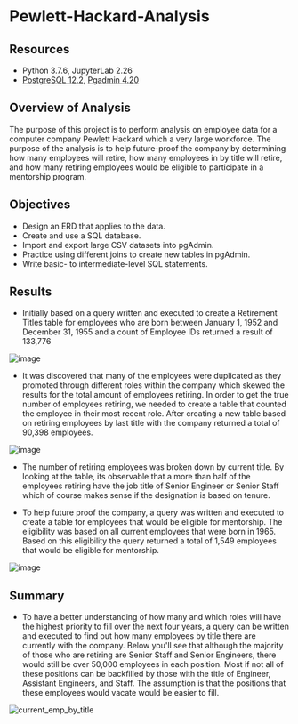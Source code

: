 # Pewlett-Hackard-Analysis

##  Resources 
- Python 3.7.6, JupyterLab 2.26
- [PostgreSQL 12.2](https://www.postgresql.org/), [Pgadmin 4.20](https://www.pgadmin.org/) 

## Overview of Analysis
The purpose of this project is to perform analysis on employee data for a computer company Pewlett Hackard which a very large workforce.  The purpose of the analysis is to help future-proof the company by determining how many employees will retire, how many employees in by title will retire, and how many retiring employees would be eligible to participate in a mentorship program.  

## Objectives 
- Design an ERD that applies to the data.
- Create and use a SQL database.
- Import and export large CSV datasets into pgAdmin.
- Practice using different joins to create new tables in pgAdmin.
- Write basic- to intermediate-level SQL statements.

## Results
 - Initially based on a query written and executed to create a Retirement Titles table for employees who are born between January 1, 1952 and December 31, 1955 and a count of Employee IDs returned a result of 133,776

![image](https://user-images.githubusercontent.com/78937719/115834260-a583ac00-a3da-11eb-9d74-ee019c47e63d.png)

- It was discovered that many of the employees were duplicated as they promoted through different roles within the company which skewed the results for the total amount of employees retiring.  In order to get the true number of employees retiring, we needed to create a table that counted the employee in their most recent role.  After creating a new table based on retiring employees by last title with the company returned a total of 90,398 employees.

![image](https://user-images.githubusercontent.com/78937719/115834864-48d4c100-a3db-11eb-816d-b157fe812d8d.png)

- The number of retiring employees was broken down by current title.  By looking at the table, its observable that a more than half of the employees retiring have the job title of Senior Engineer or Senior Staff which of course makes sense if the designation is based on tenure. 

- To help future proof the company, a query was written and executed to create a table for employees that would be eligible for mentorship.  The eligibility was based on all current employees that were born in 1965.  Based on this eligibility the query returned a total of 1,549 employees that would be eligible for mentorship.  

![image](https://user-images.githubusercontent.com/78937719/115834970-67d35300-a3db-11eb-8623-c31ee01ee132.png)


## Summary
- To have a better understanding of how many and which roles will have the highest priority to fill over the next four years, a query can be written and executed to find out how many employees by title there are currently with the company.  Below you'll see that although the majority of those who are retiring are Senior Staff and Senior Engineers, there would still be over 50,000 employees in each position.  Most if not all of these positions can be backfilled by those with the title of Engineer, Assistant Engineers, and Staff.  The assumption is that the positions that these employees would vacate would be easier to fill.  
 
![current_emp_by_title](https://user-images.githubusercontent.com/78937719/115837127-dd402300-a3dd-11eb-82e4-5eafdfc42a35.png)

